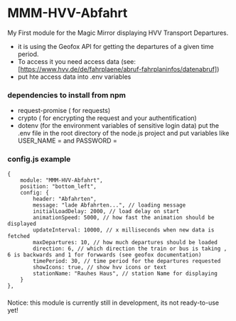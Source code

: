 # MMM-HVV-Abfahrt
My First module for the Magic Mirror displaying HVV Transport Departures.

- it is using the Geofox API for getting the departures of a given time period.
- To access it you need access data (see: [https://www.hvv.de/de/fahrplaene/abruf-fahrplaninfos/datenabruf])
- put hte access data into .env variables

### dependencies to install from npm 
- request-promise ( for requests)
- crypto ( for encrypting the request and your authentification)
- dotenv (for the environment variables of sensitive login data)
put the .env file in the root directory of the node.js project and put variables like USER_NAME = <your-user-name-from-geofox-api> and PASSWORD =  <your-password-from-geofox-api>

### config.js example
```
{
    module: "MMM-HVV-Abfahrt",
    position: "bottom_left",
    config: {
        header: "Abfahrten",
        message: "lade Abfahrten...", // loading message
        initialLoadDelay: 2000, // load delay on start
        animationSpeed: 5000, // how fast the animation should be displayed
        updateInterval: 10000, // x milliseconds when new data is fetched
        maxDepartures: 10, // how much departures should be loaded
        direction: 6, // which direction the train or bus is taking , 6 is backwards and 1 for forwwards (see geofox documentation)
        timePeriod: 30, // time period for the departures requested
        showIcons: true, // show hvv icons or text 
        stationName: "Rauhes Haus", // station Name for displaying
    }
},
```
###
Notice: this module is currently still in development, its not ready-to-use yet!